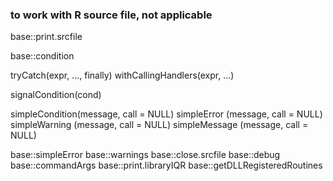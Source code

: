 ### to work with R source file, not applicable
base::print.srcfile

base::condition

tryCatch(expr, ..., finally)
withCallingHandlers(expr, ...)

signalCondition(cond)

simpleCondition(message, call = NULL)
simpleError    (message, call = NULL)
simpleWarning  (message, call = NULL)
simpleMessage  (message, call = NULL)

base::simpleError
base::warnings
base::close.srcfile
base::debug
base::commandArgs
base::print.libraryIQR
base::getDLLRegisteredRoutines
